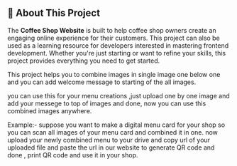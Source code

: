 ## 🚀 **About This Project**

The **Coffee Shop Website** is built to help coffee shop owners create an engaging online experience for their customers. This project can also be used as a learning resource for developers interested in mastering frontend development. Whether you're just starting or want to refine your skills, this project provides everything you need to get started.

This project helps you to combine images in single image one below one and you can add welcome message to starting of the all images.


you can use this for your menu creations ,just upload one by one image and add your messege to top of images and done, now you can use this combined images anywhere.

Example:- suppose you want to make a digital menu card for your shop so you can scan all images of your menu card and combined it in one. now upload your newly combined menu to your drive and copy url of your uploaded file and paste the url in our website to generate QR code and done , print QR code and use it in your shop.
